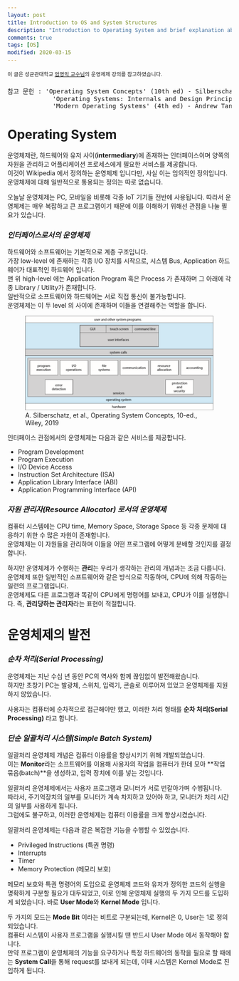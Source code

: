 ```yaml
---
layout: post
title: Introduction to OS and System Structures
description: "Introduction to Operating System and brief explanation about system kernel structure and its principles"
comments: true
tags: [OS]
modified: 2020-03-15
---
```


<sup>이 글은 성균관대학교 <u>[엄영익 교수님](http://dclab.skku.ac.kr/xe/index.php?mid=DCLab_Prof)</u>의 운영체제 강의를 참고하였습니다.</sup>  
<pre>참고 문헌 : 'Operating System Concepts' (10th ed) - Silberschatz, Galvin, Gagne  
            'Operating Systems: Internals and Design Principles' (8th ed) - William Stallings
            'Modern Operating Systems' (4th ed) - Andrew Tanenbaum, Herbert Bos
</pre>  

# Operating System

운영체제란, 하드웨어와 유저 사이(**intermediary**)에 존재하는 인터페이스이며 양쪽의 자원을 관리하고
어플리케이션 프로세스에게 필요한 서비스를 제공합니다.  
이것이 Wikipedia 에서 정의하는 운영체제 입니다만, 사실 이는 임의적인 정의입니다.  
운영체제에 대해 일반적으로 통용되는 정의는 따로 없습니다. 

오늘날 운영체제는 PC, 모바일을 비롯해 각종 IoT 기기들 전반에 사용됩니다.
따라서 운영체제는 매우 복잡하고 큰 프로그램이기 때문에 이를 이해하기 위해선 관점을 나눌 필요가 있습니다.

### *인터페이스로서의 운영체제*

하드웨어와 소프트웨어는 기본적으로 계층 구조입니다.  
가장 low-level 에 존재하는 각종 I/O 장치를 시작으로, 시스템 Bus, Application 하드웨어가 대표적인 하드웨어 입니다.  
맨 위 high-level 에는 Application Program 혹은 Process 가 존재하며 그 아래에 각종 Library / Utility가 존재합니다.  
일반적으로 소프트웨어와 하드웨어는 서로 직접 통신이 불가능합니다.  
운영체제는 이 두 level 의 사이에 존재하며 이들을 연결해주는 역할을 합니다.  

<figure>
    <img src="/images/os%20view.png" alt="">
    <figcaption>A. Silberschatz, et al., Operating System Concepts, 10-ed., Wiley, 2019</figcaption>
</figure>

인터페이스 관점에서의 운영체제는 다음과 같은 서비스를 제공합니다.
* Program Development
* Program Execution
* I/O Device Access
* Instruction Set Architecture (ISA)
* Application Library Interface (ABI)
* Application Programming Interface (API)

### *자원 관리자(Resource Allocator) 로서의 운영체제*

컴퓨터 시스템에는 CPU time, Memory Space, Storage Space 등 각종 문제에 대응하기 위한 수 많은 자원이 존재합니다.  
운영체제는 이 자원들을 관리하며 이들을 어떤 프로그램에 어떻게 분배할 것인지를 결정합니다.  

하지만 운영체제가 수행하는 **관리**는 우리가 생각하는 관리의 개념과는 조금 다릅니다.  
운영체제 또한 일반적인 소프트웨어와 같은 방식으로 작동하며, CPU에 의해 작동하는 일련의 프로그램입니다.  
운영체제도 다른 프로그램과 똑같이 CPU에게 명령어를 보내고, CPU가 이를 실행합니다.
즉, **관리당하는 관리자**라는 표현이 적절합니다.

# 운영체제의 발전

### *순차 처리(Serial Processing)*

운영체제는 지난 수십 년 동안 PC의 역사와 함께 끊임없이 발전해왔습니다.  
하지만 초창기 PC는 발광체, 스위치, 입력기, 콘솔로 이루어져 있었고 운영체제를 지원하지 않았습니다.  

사용자는 컴퓨터에 순차적으로 접근해야만 했고, 이러한 처리 형태를 **순차 처리(Serial Processing)** 라고 합니다.

### *단순 일괄처리 시스템(Simple Batch System)*

일괄처리 운영체제 개념은 컴퓨터 이용률을 향상시키기 위해 개발되었습니다.  
이는 **Monitor**라는 소프트웨어를 이용해 사용자의 작업을 컴퓨터가 한데 모아 **작업 묶음(batch)**을 생성하고, 입력 장치에 이를 넣는 것입니다.  

일괄처리 운영체제에서는 사용자 프로그램과 모니터가 서로 번갈아가며 수행됩니다.  
따라서, 주기억장치의 일부를 모니터가 계속 차지하고 있어야 하고, 모니터가 처리 시간의 일부를 사용하게 됩니다.  
그럼에도 불구하고, 이러한 운영체제는 컴퓨터 이용률을 크게 향상시켰습니다.

일괄처리 운영체제는 다음과 같은 복잡한 기능을 수행할 수 있었습니다.
* Privileged Instructions (특권 명령)
* Interrupts 
* Timer
* Memory Protection (메모리 보호)

메모리 보호와 특권 명령어의 도입으로 운영체제 코드와 유저가 정의한 코드의 실행을 명확하게 구분할 필요가 대두되었고, 이로 인해 운영체제 실행의 두 가지 모드를 도입하게 되었습니다.
바로 **User Mode**와 **Kernel Mode** 입니다.  

두 가지의 모드는 **Mode Bit** 이라는 비트로 구분되는데, Kernel은 0, User는 1로 정의되었습니다.  
컴퓨터 시스템이 사용자 프로그램을 실행시킬 땐 반드시 User Mode 에서 동작해야 합니다.  
만약 프로그램이 운영체제의 기능을 요구하거나 특정 하드웨어의 동작을 필요로 할 때에는 **System Call**을 통해 
request를 보내게 되는데, 이때 시스템은 Kernel Mode로 진입하게 됩니다.

